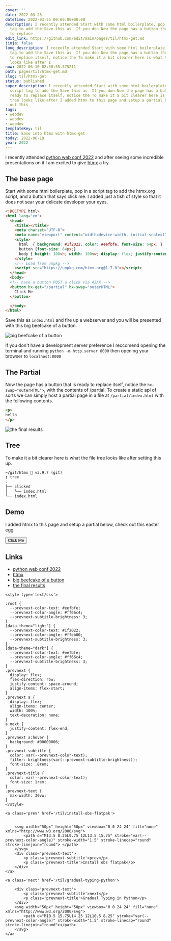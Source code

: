 ```yaml
---
cover: ''
date: 2022-03-25
datetime: 2022-03-25 00:00:00+00:00
description: I recently attended Start with some html boilerplate, pop in a script
  tag to add the Save this as  If you don Now the page has a button that is ready
  to replace
edit_link: https://github.com/edit/main/pages/til/htmx-get.md
jinja: false
long_description: I recently attended Start with some html boilerplate, pop in a script
  tag to add the Save this as  If you don Now the page has a button that is ready
  to replace itself, notice the To make it a bit clearer here is what the file tree
  looks like after I
now: 2022-06-10 02:38:55.575211
path: pages/til/htmx-get.md
slug: til/htmx-get
status: published
super_description: I recently attended Start with some html boilerplate, pop in a
  script tag to add the Save this as  If you don Now the page has a button that is
  ready to replace itself, notice the To make it a bit clearer here is what the file
  tree looks like after I added htmx to this page and setup a partial below, check
  out this
tags:
- webdev
- webdev
- webdev
templateKey: til
title: Ease into htmx with htmx-get
today: 2022-06-10
year: 2022
---
```


I recently attended
[python web conf 2022](https://2022.pythonwebconf.com/)
and after seeing some incredible presentations on it I am excited to
give [htmx](https://htmx.org/) a try.

## The base page

Start with some html boilerplate, pop in a script tag to add the
htmx.org script, and a button that says click me.  I added just a tish
of style so that it does not sear your delicate developer your eyes.

```html
<!DOCTYPE html>
<html lang="en">
  <head>
    <title></title>
    <meta charset="UTF-8">
    <meta name="viewport" content="width=device-width, initial-scale=1">
    <style>
      html  { background: #1f2022; color: #eefbfe; font-size: 64px; }
      button {font-size: 64px;}
      body { height: 100vh; width: 100vw; display: flex; justify-content: center; align-items:center; }
    </style>
    <!-- Load from unpkg -->
    <script src="https://unpkg.com/htmx.org@1.7.0"></script>
  </head>
  <body>
  <!-- have a button POST a click via AJAX -->
  <button hx-get="/partial" hx-swap="outerHTML">
    Click Me
  </button>

  </body>
</html>
```

Save this as `index.html` and fire up a webserver and you will be
presented with this big beefcake of a button.

![big beefcake of a button](https://images.waylonwalker.com/htmx-get-til-click-me.png)

If you don't have a development server preference I reccomend opening
the terminal and running `python -m http.server 8000` then opening your
browser to `localhost:8000`

## The Partial

Now the page has a button that is ready to replace itself, notice the
`hx-swap="outerHTML">`, with the contents of /partial. To create a
static api of sorts we can simply host a partial page in a file at
`/partial/index.html` with the following contents.

```html
<p>
hello
</p>
```

![the final results](https://images.waylonwalker.com/htmx-get-til-hello.png)

<script src="https://unpkg.com/htmx.org@1.7.0"></script>

## Tree

To make it a bit clearer here is what the file tree looks like after
setting this up.

```txt
~/git/htmx  v3.9.7 (git)
❯ tree
.
├── clicked
│   └── index.html
└── index.html
```

## Demo

I added htmx to this page and setup a partial below, check out this
easter egg.

<button hx-get="./partial" hx-swap="outerHTML">
    Click Me
</button>


## Links

* [python web conf 2022](https://2022.pythonwebconf.com/)
* [htmx](https://htmx.org/)
* [big beefcake of a button](https://images.waylonwalker.com/htmx-get-til-click-me.png)
* [the final results](https://images.waylonwalker.com/htmx-get-til-hello.png)
<div class='prevnext'>

    <style type='text/css'>

    :root {
      --prevnext-color-text: #eefbfe;
      --prevnext-color-angle: #ff66c4;
      --prevnext-subtitle-brightness: 3;
    }
    [data-theme="light"] {
      --prevnext-color-text: #1f2022;
      --prevnext-color-angle: #ffeb00;
      --prevnext-subtitle-brightness: 3;
    }
    [data-theme="dark"] {
      --prevnext-color-text: #eefbfe;
      --prevnext-color-angle: #ff66c4;
      --prevnext-subtitle-brightness: 3;
    }
    .prevnext {
      display: flex;
      flex-direction: row;
      justify-content: space-around;
      align-items: flex-start;
    }
    .prevnext a {
      display: flex;
      align-items: center;
      width: 100%;
      text-decoration: none;
    }
    a.next {
      justify-content: flex-end;
    }
    .prevnext a:hover {
      background: #00000006;
    }
    .prevnext-subtitle {
      color: var(--prevnext-color-text);
      filter: brightness(var(--prevnext-subtitle-brightness));
      font-size: .8rem;
    }
    .prevnext-title {
      color: var(--prevnext-color-text);
      font-size: 1rem;
    }
    .prevnext-text {
      max-width: 30vw;
    }
    </style>
    
    <a class='prev' href='/til/install-obs-flatpak'>
    

        <svg width="50px" height="50px" viewbox="0 0 24 24" fill="none" xmlns="http://www.w3.org/2000/svg">
            <path d="M13.5 8.25L9.75 12L13.5 15.75" stroke="var(--prevnext-color-angle)" stroke-width="1.5" stroke-linecap="round" stroke-linejoin="round"> </path>
        </svg>
        <div class='prevnext-text'>
            <p class='prevnext-subtitle'>prev</p>
            <p class='prevnext-title'>Install obs flatpak</p>
        </div>
    </a>
    
    <a class='next' href='/til/gradual-typing-python'>
    
        <div class='prevnext-text'>
            <p class='prevnext-subtitle'>next</p>
            <p class='prevnext-title'>Gradual Typing in Python</p>
        </div>
        <svg width="50px" height="50px" viewbox="0 0 24 24" fill="none" xmlns="http://www.w3.org/2000/svg">
            <path d="M10.5 15.75L14.25 12L10.5 8.25" stroke="var(--prevnext-color-angle)" stroke-width="1.5" stroke-linecap="round" stroke-linejoin="round"></path>
        </svg>
    </a>
  </div>